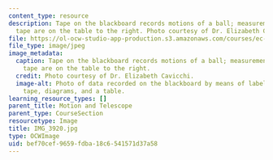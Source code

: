 ```yaml
---
content_type: resource
description: Tape on the blackboard records motions of a ball; measurements from the
  tape are on the table to the right. Photo courtesy of Dr. Elizabeth Cavicchi.
file: https://ol-ocw-studio-app-production.s3.amazonaws.com/courses/ec-050-recreate-experiments-from-history-inform-the-future-from-the-past-galileo-january-iap-2010/bef70cef9659fdba18c6541571d37a58_IMG_3920.jpg
file_type: image/jpeg
image_metadata:
  caption: Tape on the blackboard records motions of a ball; measurements from the
    tape are on the table to the right.
  credit: Photo courtesy of Dr. Elizabeth Cavicchi.
  image-alt: Photo of data recorded on the blackboard by means of labeled masking
    tape, diagrams, and a table.
learning_resource_types: []
parent_title: Motion and Telescope
parent_type: CourseSection
resourcetype: Image
title: IMG_3920.jpg
type: OCWImage
uid: bef70cef-9659-fdba-18c6-541571d37a58
---
```

